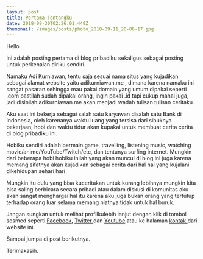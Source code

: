 ```yaml
---
layout: post
title: Pertama Tentangku
date: 2018-09-30T02:26:01.449Z
thumbnail: /images/posts/photo_2018-09-11_20-06-17.jpg
---
```

Hello

Ini adalah posting pertama di blog pribadiku sekaligus sebagai posting untuk perkenalan diriku sendiri.

Namaku Adi Kurniawan, tentu saja sesuai nama situs yang kujadikan sebagai alamat website yaitu adikurniawan.me , dimana karena namaku ini sangat pasaran sehingga mau pakai domain yang umum dipakai seperti .com pastilah sudah dipakai orang, ingin pakai .id tapi cukup mahal juga, jadi disinilah adikurniawan.me akan menjadi wadah tulisan tulisan ceritaku.

Aku saat ini bekerja sebagai salah satu karyawan disalah satu Bank di Indonesia, oleh karenanya waktu luang yang tersisa dari sibuknya pekerjaan, hobi dan waktu tidur akan kupakai untuk membuat cerita cerita di blog pribadiku ini.

Hobiku sendiri adalah bermain game, travelling, listening music, watching movie/anime/YouTube/Twitch/etc, dan tentunya surfing internet. Mungkin dari beberapa hobi hobiku inilah yang akan muncul di blog ini juga karena memang sifatnya akan kujadikan sebagai cerita dari hal hal yang kujalani dikehidupan sehari hari

Mungkin itu dulu yang bisa kuceritakan untuk kurang lebihnya mungkin kita bisa saling berbicara secara pribadi atau dalam diskusi di komunitas aku akan sangat menghargai hal itu karena aku juga bukan orang yang tertutup terhadap orang luar selama memang niatnya tidak untuk hal buruk.

Jangan sungkan untuk melihat profilkulebih lanjut dengan klik di tombol sosmed seperti [Facebook](https://www.facebook.com/adionakurniawan), [Twitter ](https://twitter.com/adionakurniawan)dan [Youtube](https://www.youtube.com/channel/UCCM04WdV5sVd_Fhtf9IIZuw?view_as=subscriber) atau ke halaman [kontak  ](https://adikurniawan.me/contact/)dari website ini.

Sampai jumpa di post berikutnya.

Terimakasih.
